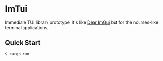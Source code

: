 # ImTui

Immediate TUI library prototype. It's like [Dear ImGui](https://github.com/ocornut/imgui) but for the ncurses-like terminal applications.

## Quick Start

```console
$ cargo run
```
